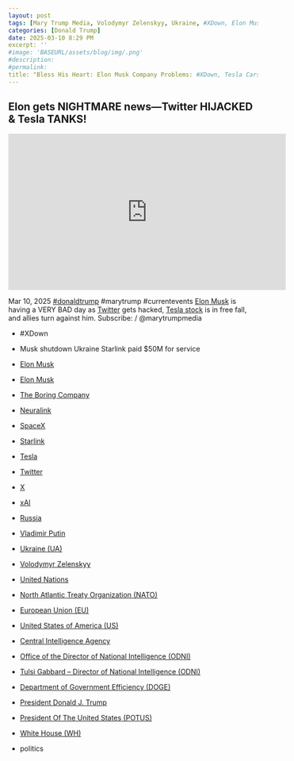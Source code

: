 ```yaml
---
layout: post
tags: [Mary Trump Media, Volodymyr Zelenskyy, Ukraine, #XDown, Elon Musk, Boring, Neuralink, SpaceX, Starlink, Tesla, Twitter, X, xAI, Department of Government Efficiency (DOGE), President Donald J. Trump, President Of The United States (POTUS), White House (WH), politics]
categories: [Donald Trump]
date: 2025-03-10 8:29 PM
excerpt: ''
#image: 'BASEURL/assets/blog/img/.png'
#description:
#permalink:
title: "Bless His Heart: Elon Musk Company Problems: #XDown, Tesla Cars & Stock Too Toxic"
---
```



## Elon gets NIGHTMARE news—Twitter HIJACKED & Tesla TANKS!

<iframe width="560" height="315" src="https://www.youtube.com/embed/6Geoqs9q0fA?si=RXq10JZanMmplknr" title="YouTube video player" frameborder="0" allow="accelerometer; autoplay; clipboard-write; encrypted-media; gyroscope; picture-in-picture; web-share" referrerpolicy="strict-origin-when-cross-origin" allowfullscreen></iframe>

Mar 10, 2025  [#donaldtrump](https://www.whitehouse.gov/administration/donald-j-trump/) #marytrump #currentevents
[Elon Musk](https://x.com/elonmusk/) is having a VERY BAD day as [Twitter](https://twitter.com/) gets hacked, [Tesla stock](https://www.tesla.com/) is in free fall, and allies turn against him. Subscribe:    / @marytrumpmedia
- #XDown
- Musk shutdown Ukraine Starlink paid $50M for service

- [Elon Musk](https://ir.tesla.com/corporate/elon-musk)
- [Elon Musk](https://x.com/elonmusk/)
- [The Boring Company](https://www.boringcompany.com/)
- [Neuralink](https://neuralink.com/)
- [SpaceX](https://www.spacex.com/)
- [Starlink](https://www.starlink.com/)
- [Tesla](https://www.tesla.com/)
- [Twitter](https://twitter.com/)
- [ X ](https://x.com/)
- [xAI](https://x.ai/)
- [Russia](http://government.ru/)
- [Vladimir Putin](http://kremlin.ru/)
- [Ukraine (UA)](https://www.gov.ua/)
- [Volodymyr Zelenskyy](https://www.president.gov.ua/)
- [United Nations](https://www.un.org/)
- [North Atlantic Treaty Organization (NATO)](https://www.nato.int/)
- [European Union (EU)](https://commission.europa.eu/)
- [United States of America (US)](https://www.usa.gov/)
- [Central Intelligence Agency](https://www.cia.gov/)
- [Office of the Director of National Intelligence (ODNI)](https://www.dni.gov/)
- [Tulsi Gabbard – Director of National Intelligence (ODNI)](https://www.dni.gov/index.php/who-we-are/leadership/director-of-national-intelligence)
- [Department of Government Efficiency (DOGE)](https://www.doge.gov/)
- [President Donald J. Trump](https://www.whitehouse.gov/administration/donald-j-trump/)
- [President Of The United States (POTUS)](https://www.whitehouse.gov/)
- [White House (WH)](https://www.whitehouse.gov/)
- politics
